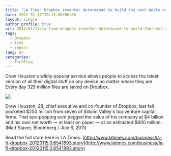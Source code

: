 ```yaml
---
title: "LA Time: Dropbox inventor determined to build the next Apple or Google"
date: 2012-01-17T10:13:00+00:00
layout: single
author_profile: true
url: 2012/01/17/la-time-dropbox-inventor-determined-to-build-the-next-apple-or-google/
tags:
  - Dropbox
  - link
  - report
lang: en
categories: 
  - TechBlog
---
```

Drew Houston's wildly popular service allows people to access the latest version of all their digital stuff on any device no matter where they are. Every day 325 million files are saved on Dropbox.

![](http://4.bp.blogspot.com/-ciy9klpyk90/TxVBf3iT8ZI/AAAAAAAAEZo/GJhx8V8gOLU/s1600/Db-own.jpg)

Drew Houston, 28, chief executive and co-founder of Dropbox, last fall pocketed $250 million from seven of Silicon Valley's top venture capital firms. That eye-popping sum pegged the value of his company at $4 billion and his own net worth — at least on paper — at an estimated $600 million. (Matt Staver, Bloomberg / July 6, 2011)

Read the full store here in LA Times: [http://www.latimes.com/business/la-fi-dropbox-20120115,0,6541893.story](http://www.latimes.com/business/la-fi-dropbox-20120115,0,6541893.story)